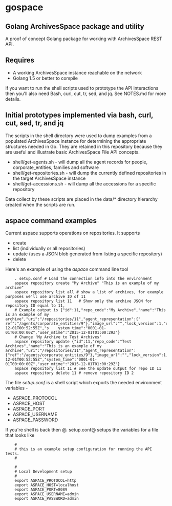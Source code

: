 
# gospace

## Golang ArchivesSpace package and utility

A proof of concept Golang package for working with ArchivesSpace REST API.

## Requires

+ A working ArchivesSpace instance reachable on the network
+ Golang 1.5 or better to compile

If you want to run the shell scripts used to prototype the API interactions then you'll also need Bash, curl, cut, tr, sed, and jq.
See NOTES.md for more details.


## Initial prototypes implemented via bash, curl, cut, sed, tr, and jq

The scripts in the shell directory were used to dump examples from a populated ArchivesSpace instance for determining the appropriate structures needed in Go. They are retained in this repository because they are useful and illustrate basic ArchivesSpace File API concepts.

+ shell/get-agents.sh - will dump all the agent records for people, corporate_entities, families and software
+ shell/get-repositories.sh - will dump the currently defined repositories in the target ArchivesSpace instance
+ shell/get-accessions.sh - will dump all the accessions for a specific repository

Data collect by these scripts are placed in the data/* directory hierarchy created when the scripts are run.



## aspace command examples

Current aspace supports operations on repositories. It supports

+ create
+ list (individually or all repositories)
+ update (uses a JSON blob generated from listing a specific repository)
+ delete

Here's an example of using the _aspace_ command line tool

```shell
    . setup.conf # Load the connection info into the environment
    aspace repository create "My Archive" "This is an example of my archive"
    aspace repository list all # show a list of archives, for example purposes we'll use archive ID of 11
    aspace repository list 11   # Show only the archive JSON for repository ID equal to 11,
    # Example output is {"id":11,"repo_code":"My Archive","name":"This is an example of my archive","uri":"/repositories/11","agent_representation":{"    ref":"/agents/corporate_entities/9"},"image_url":"","lock_version":1,"created_by":"admin","last_modified_by":"admin","create_time":"2015-12-01T00:52:55Z","s    ystem_time":"0001-01-01T00:00:00Z","user_mtime":"2015-12-01T01:00:29Z"}
    # Change 'My Archive to Test Archives'
    aspace repository update {"id":11,"repo_code":"Test Archives","name":"This is an example of my archive","uri":"/repositories/11","agent_representation":{"ref":"/agents/corporate_entities/9"},"image_url":"","lock_version":1,"created_by":"admin","last_modified_by":"admin","create_time":"2015-12-01T00:52:55Z","system_time":"0001-01-01T00:00:00Z","user_mtime":"2015-12-01T01:00:29Z"}
    aspace repository list 11 # See the update output for repo ID 11
    aspace repository delete 11 # remove repository ID 2
```

The file _setup.conf_ is a shell script which exports the needed environment variables -

+ ASPACE_PROTOCOL
+ ASPACE_HOST
+ ASPACE_PORT
+ ASPACE_USERNAME
+ ASPACE_PASSWORD

If you're shell is back then @. setup.conf@ setups the variables for a file that looks like

```
    #
    # this is an example setup configuration for running the API tests.
    #

    #
    # Local Development setup
    #
    export ASPACE_PROTOCOL=http
    export ASPACE_HOST=localhost
    export ASPACE_PORT=8089
    export ASPACE_USERNAME=admin
    export ASPACE_PASSWORD=admin
```
